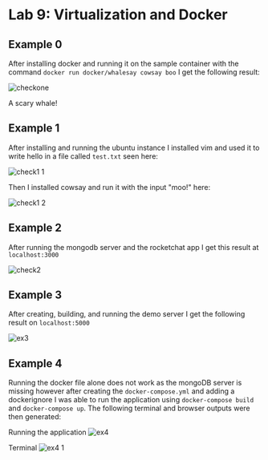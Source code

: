 # Lab 9: Virtualization and Docker
## Example 0
After installing docker and running it on the sample container with the command `docker run docker/whalesay cowsay boo` I get the following result:

![checkone](https://user-images.githubusercontent.com/49171429/180876295-e17301fe-93a9-4ef3-903b-b62b5fa0bb6d.png)

A scary whale!


## Example 1
After installing and running the ubuntu instance I installed vim and used it to write hello in a file called `test.txt` seen here:

![check1 1](https://user-images.githubusercontent.com/49171429/180878116-ea12e6d3-1e1d-445f-80af-5f2119441533.png)

Then I installed cowsay and run it with the input "moo!" here:

![check1 2](https://user-images.githubusercontent.com/49171429/180878130-d6c3220d-5046-412e-a310-8036b028cb2d.png)

## Example 2
After running the mongodb server and the rocketchat app I get this result at `localhost:3000`

![check2](https://user-images.githubusercontent.com/49171429/180886383-19b084fd-4713-48d2-9c6a-4588b1f6c8b3.PNG)

## Example 3
After creating, building, and running the demo server I get the following result on `localhost:5000`

![ex3](https://user-images.githubusercontent.com/49171429/180887592-53d56b36-6e2e-4c0b-a324-77ce0e2ba469.PNG)

## Example 4
Running the docker file alone does not work as the mongoDB server is missing however after creating the `docker-compose.yml` and adding a dockerignore I was able to run the application using `docker-compose build` and `docker-compose up`. The following terminal and browser outputs were then generated:

Running the application
![ex4](https://user-images.githubusercontent.com/49171429/180893799-7d4f7608-ad5f-4a6f-ad84-0a62fd8b8485.PNG)

Terminal
![ex4 1](https://user-images.githubusercontent.com/49171429/180893808-7dc3786f-75b4-4718-9836-6b75e3b9741c.PNG)


